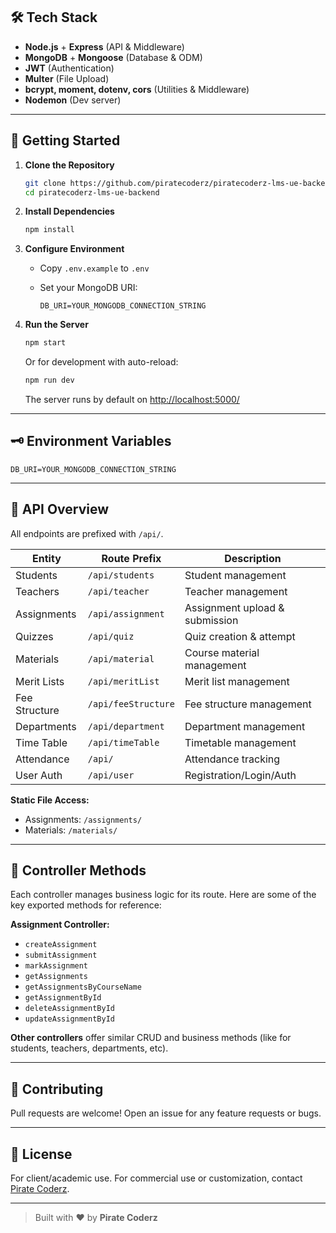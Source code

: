 ## 🛠️ Tech Stack

* **Node.js** + **Express** (API & Middleware)
* **MongoDB** + **Mongoose** (Database & ODM)
* **JWT** (Authentication)
* **Multer** (File Upload)
* **bcrypt, moment, dotenv, cors** (Utilities & Middleware)
* **Nodemon** (Dev server)

---

## 🚀 Getting Started

1. **Clone the Repository**

   ```bash
   git clone https://github.com/piratecoderz/piratecoderz-lms-ue-backend.git
   cd piratecoderz-lms-ue-backend
   ```

2. **Install Dependencies**

   ```bash
   npm install
   ```

3. **Configure Environment**

   * Copy `.env.example` to `.env`
   * Set your MongoDB URI:

     ```
     DB_URI=YOUR_MONGODB_CONNECTION_STRING
     ```

4. **Run the Server**

   ```bash
   npm start
   ```

   Or for development with auto-reload:

   ```bash
   npm run dev
   ```

   The server runs by default on [http://localhost:5000/](http://localhost:5000/)

---

## 🗝️ Environment Variables

```env
DB_URI=YOUR_MONGODB_CONNECTION_STRING
```

---

## 📡 API Overview

All endpoints are prefixed with `/api/`.

| Entity        | Route Prefix        | Description                    |
| ------------- | ------------------- | ------------------------------ |
| Students      | `/api/students`     | Student management             |
| Teachers      | `/api/teacher`      | Teacher management             |
| Assignments   | `/api/assignment`   | Assignment upload & submission |
| Quizzes       | `/api/quiz`         | Quiz creation & attempt        |
| Materials     | `/api/material`     | Course material management     |
| Merit Lists   | `/api/meritList`    | Merit list management          |
| Fee Structure | `/api/feeStructure` | Fee structure management       |
| Departments   | `/api/department`   | Department management          |
| Time Table    | `/api/timeTable`    | Timetable management           |
| Attendance    | `/api/`             | Attendance tracking            |
| User Auth     | `/api/user`         | Registration/Login/Auth        |

**Static File Access:**

* Assignments: `/assignments/`
* Materials: `/materials/`

---

## 🧭 Controller Methods

Each controller manages business logic for its route.
Here are some of the key exported methods for reference:

**Assignment Controller:**

* `createAssignment`
* `submitAssignment`
* `markAssignment`
* `getAssignments`
* `getAssignmentsByCourseName`
* `getAssignmentById`
* `deleteAssignmentById`
* `updateAssignmentById`

**Other controllers** offer similar CRUD and business methods (like for students, teachers, departments, etc).

---

## 🤝 Contributing

Pull requests are welcome!
Open an issue for any feature requests or bugs.

---

## 📃 License

For client/academic use. For commercial use or customization, contact [Pirate Coderz](https://github.com/piratecoderz).

---

> Built with ❤️ by **Pirate Coderz**

```
